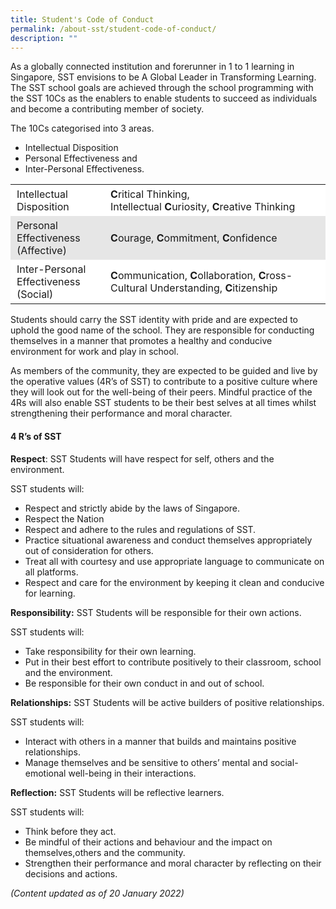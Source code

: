 ```yaml
---
title: Student's Code of Conduct
permalink: /about-sst/student-code-of-conduct/
description: ""
---
```

As a globally connected institution and forerunner in 1 to 1 learning in Singapore, SST envisions to be A Global Leader in Transforming Learning. The SST school goals are achieved through the school programming with the SST 10Cs as the enablers to enable students to succeed as individuals and become a contributing member of society. 

The 10Cs categorised into 3 areas.

* Intellectual Disposition 
* Personal Effectiveness and 
* Inter-Personal Effectiveness.

<table style="box-sizing: inherit; border-collapse: collapse; border-spacing: 0px; max-width: 100%;"><tbody style="box-sizing: inherit;"><tr style="box-sizing: inherit; background: rgb(255, 255, 255);"><td style="box-sizing: inherit; padding: 5px 10px;">Intellectual Disposition</td><td style="box-sizing: inherit; padding: 5px 10px;"><b style="box-sizing: inherit; font-weight: bold;">C</b>ritical Thinking, Intellectual<span>&nbsp;</span><b style="box-sizing: inherit; font-weight: bold;">C</b>uriosity,<span>&nbsp;</span><b style="box-sizing: inherit; font-weight: bold;">C</b>reative Thinking</td></tr><tr style="box-sizing: inherit; background: rgb(230, 230, 230);"><td style="box-sizing: inherit; padding: 5px 10px;">Personal Effectiveness (Affective)</td><td style="box-sizing: inherit; padding: 5px 10px;"><b style="box-sizing: inherit; font-weight: bold;">C</b>ourage,<span>&nbsp;</span><b style="box-sizing: inherit; font-weight: bold;">C</b>ommitment,<span>&nbsp;</span><b style="box-sizing: inherit; font-weight: bold;">C</b>onfidence</td></tr><tr style="box-sizing: inherit; background: rgb(255, 255, 255);"><td style="box-sizing: inherit; padding: 5px 10px;">Inter-Personal Effectiveness (Social)</td><td style="box-sizing: inherit; padding: 5px 10px;"><b style="box-sizing: inherit; font-weight: bold;">C</b>ommunication,<span>&nbsp;</span><b style="box-sizing: inherit; font-weight: bold;">C</b>ollaboration,<span>&nbsp;</span><b style="box-sizing: inherit; font-weight: bold;">C</b>ross-Cultural Understanding,<span>&nbsp;</span><b style="box-sizing: inherit; font-weight: bold;">C</b>itizenship</td></tr></tbody></table>

Students should carry the SST identity with pride and are expected to uphold the good name of the school. They are responsible for conducting themselves in a manner that promotes a healthy and conducive environment for work and play in school. 

As members of the community, they are expected to be guided and live by the operative values (4R’s of SST) to contribute to a positive culture where they will look out for the well-being of their peers. Mindful practice of the 4Rs will also enable SST students to be their best selves at all times whilst strengthening their performance and moral character.

#### 4 R’s of SST
**Respect**: SST Students will have respect for self, others and the environment.

SST students will:

* Respect and strictly abide by the laws of Singapore. 
* Respect the Nation
* Respect and adhere to the rules and regulations of SST.
* Practice situational awareness and conduct themselves appropriately out of consideration for others.
* Treat all with courtesy and use appropriate language to communicate on all platforms. 
* Respect and care for the environment by keeping it clean and conducive for learning.

**Responsibility:**&nbsp;SST Students will be responsible for their own actions.

SST students will:

*   Take responsibility for their own learning.
*   Put in their best effort to contribute positively to their classroom, school and the environment.&nbsp;&nbsp;
*   Be responsible for their own conduct in and out of school.

**Relationships:**&nbsp;SST Students will be active builders of positive relationships.

SST students will:

*   Interact with others in a manner that builds and maintains positive relationships.
*   Manage themselves and be sensitive to others’ mental and social- emotional well-being in their interactions.

**Reflection:**&nbsp;SST Students will be reflective learners.&nbsp;

SST students will:

*   Think before they act.&nbsp;
*   Be mindful of their actions and behaviour and the impact on themselves,others and the community.
*   Strengthen their performance and moral character by reflecting on their decisions and actions.

*(Content updated as of 20 January 2022)*